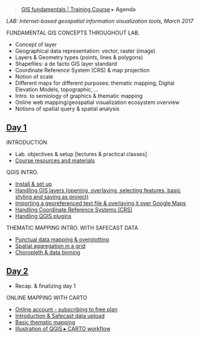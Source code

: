 > [GIS fundamentals | Training Course](agenda.md) ▸ **Agenda**

*LAB: Internet-based geospatial information visualization tools, March 2017*

FUNDAMENTAL GIS CONCEPTS THROUGHOUT LAB.
  * Concept of layer
  * Geographical data representation: vector, raster (image)
  * Layers & Geometry types (points, lines & polygons)
  * Shapefiles: a de facto GIS layer standard
  * Coordinate Reference System (CRS) & map projection
  * Notion of scale
  * Different maps for different purposes: thematic mapping, Digital Elevation Models, topographic, ...
  * Intro. to semiology of graphics & thematic mapping
  * Online web mapping/geospatial visualization ecosystem overview
  * Notions of spatial query & spatial analysis

## [Day 1](day1.md)
INTRODUCTION
  * Lab. objectives & setup [lectures & practical classes]
  * [Course resources and materials](resources.md)

QGIS INTRO.
  * [Install & set up](qgis-setup.md)
  * [Handling GIS layers (opening, overlaying, selecting features, basic styling and saving as project)](handling-gis-layers.md)
  * [Importing a georeferenced text file & overlaying it over Google Maps](importing-csv.md)
  * [Handling Coordinate Reference Systems (CRS)](handling-crs.md)
  * [Handling QGIS plugins](qgis-setup.md)

THEMATIC MAPPING INTRO. WITH SAFECAST DATA
  * [Punctual data mapping & overplotting](qgis-setup.md)
  * [Spatial aggregation in a grid](tbd)
  * [Choropleth & data binning](tbd)

## [Day 2](day2.md)
  * Recap. & finalizing day 1

ONLINE MAPPING WITH CARTO
  * [Online account - subscribing to free plan]()
  * [Introduction & Safecast data upload](intro-upload-carto.md)
  * [Basic thematic mapping](disease-spread-carto.md)
  * [Illustration of QGIS ▸ CARTO workflow](tbd)
